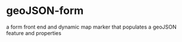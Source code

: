 # geoJSON-form
a form front end and dynamic map marker that populates a geoJSON feature and properties

